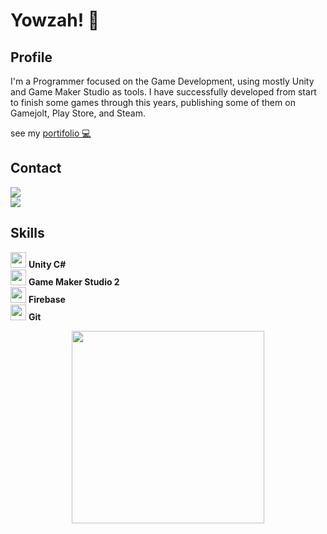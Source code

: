 <div align="left">
  <h1>Yowzah! 🎩</h1>
  <h2>Profile</h2>
</div>
  
I'm a Programmer focused on the Game Development, using mostly Unity and Game Maker Studio as tools. 
I have successfully developed from start to finish some games through this years, 
publishing some of them on Gamejolt, Play Store, and Steam.

see my <a href="https://crickkin.notion.site/crickkin/N-colas-Souza-Portifolio-02d9dad480194fe88636ff74fcf70bcd" target="_blank">portifolio 💻</a>

<div align="left">
  <h2> Contact </h2>
  <a href="https://www.linkedin.com/in/n%C3%ADcolas-souza-8771a7206/" target="_blank">
    <img src="https://img.shields.io/badge/LinkedIn-0077B5?style=for-the-badge&logo=linkedin&logoColor=white" target="_blank">
  </a>
  <br>
  <a href="https://twitter.com/_crickkin_" target="_blank">
    <img src="https://img.shields.io/badge/Twitter-1DA1F2?style=for-the-badge&logo=twitter&logoColor=white" target="_blank">
  </a>
</div>

## Skills

<img height="25" src="https://preview.redd.it/tu3gt6ysfxq71.png?auto=webp&s=10ab55d9dc09e7ed6ea59bd5916800a5272d5969"> **Unity C#**</br>
<img height="25" src="https://cdn.discordapp.com/emojis/761076486454378506.webp"> **Game Maker Studio 2**</br>
<img height="25" src="https://services.google.com/fh/files/newsletters/firebase.png"> **Firebase**</br>
<img height="25" src="https://profilinator.rishav.dev/skills-assets/git-scm-icon.svg"> **Git**

<div align= "center">
  <!--img height="190" src="https://github-readme-stats.vercel.app/api?username=crickkin&theme=radical&show_icons=true&include_all_commits=true&count_private=true&layout=compact" /-->
  <img width="308" src="https://github-readme-stats.vercel.app/api/top-langs/?username=crickkin&theme=radical&layout=donut&hide=html,c" />
</div>
